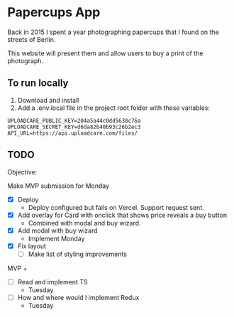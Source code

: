 # Papercups App

Back in 2015 I spent a year photographing papercups that I found on the streets of Berlin.

This website will present them and allow users to buy a print of the photograph.

## To run locally

1. Download and install
2. Add a .env.local file in the project root folder with these variables:

```
UPLOADCARE_PUBLIC_KEY=204a5a44c0dd5638c76a
UPLOADCARE_SECRET_KEY=d6da82b40b93c26b2ec3
API_URL=https://api.uploadcare.com/files/
```

## TODO

Objective:

Make MVP submission for Monday

- [x] Deploy
  - Deploy configured but fails on Vercel. Support request sent.
- [x] Add overlay for Card with onclick that shows price reveals a buy button
  - Combined with modal and buy wizard.
- [x] Add modal with buy wizard
  - Implement Monday
- [x] Fix layout
  - [ ] Make list of styling improvements

MVP +

- [ ] Read and implement TS
  - Tuesday
- [ ] How and where would I implement Redux
  - Tuesday
